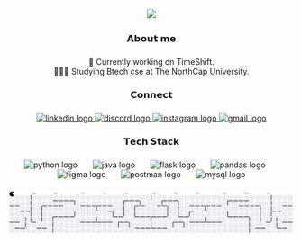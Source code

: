 <div align="center">
  <img height="200" src="https://i.pinimg.com/736x/ae/0b/d7/ae0bd7670359be036eac337dd020d35a.jpg"  />
</div>

###

<h3 align="center">𝗔𝗯𝗼𝘂𝘁 𝗺𝗲</h3>

###

<p align="center">🔭 Currently working on TimeShift.<br>👨🏼‍🎓 Studying Btech cse at The NorthCap University.</p>

###

<h3 align="center">𝗖𝗼𝗻𝗻𝗲𝗰𝘁</h3>

###

<div align="center">
  <a href="https://www.linkedin.com/in/krishhpandit/" target="_blank">
    <img src="https://raw.githubusercontent.com/maurodesouza/profile-readme-generator/master/src/assets/icons/social/linkedin/default.svg" width="52" height="40" alt="linkedin logo"  />
  </a>
  <a href="https://discord.com/users/rajupandit" target="_blank">
    <img src="https://raw.githubusercontent.com/maurodesouza/profile-readme-generator/master/src/assets/icons/social/discord/default.svg" width="52" height="40" alt="discord logo"  />
  </a>
  <a href="https://www.instagram.com/k5hzz/" target="_blank">
    <img src="https://raw.githubusercontent.com/maurodesouza/profile-readme-generator/master/src/assets/icons/social/instagram/default.svg" width="52" height="40" alt="instagram logo"  />
  </a>
  <a href="potato124mashed@gmail.com" target="_blank">
    <img src="https://raw.githubusercontent.com/maurodesouza/profile-readme-generator/master/src/assets/icons/social/gmail/default.svg" width="52" height="40" alt="gmail logo"  />
  </a>
</div>

###

<h3 align="center">𝗧𝗲𝗰𝗵 𝗦𝘁𝗮𝗰𝗸</h3>

###

<div align="center">
  <img src="https://cdn.jsdelivr.net/gh/devicons/devicon/icons/python/python-original.svg" height="44" alt="python logo"  />
  <img width="19" />
  <img src="https://cdn.jsdelivr.net/gh/devicons/devicon/icons/java/java-original.svg" height="44" alt="java logo"  />
  <img width="19" />
  <img src="https://skillicons.dev/icons?i=flask" height="44" alt="flask logo"  />
  <img width="19" />
  <img src="https://cdn.jsdelivr.net/gh/devicons/devicon/icons/pandas/pandas-original.svg" height="44" alt="pandas logo"  />
  <img width="19" />
  <img src="https://cdn.jsdelivr.net/gh/devicons/devicon/icons/figma/figma-original.svg" height="44" alt="figma logo"  />
  <img width="19" />
  <img src="https://cdn.simpleicons.org/postman/FF6C37" height="44" alt="postman logo"  />
  <img width="19" />
  <img src="https://cdn.jsdelivr.net/gh/devicons/devicon/icons/mysql/mysql-original.svg" height="44" alt="mysql logo"  />
</div>

###

<picture>
  <source media="(prefers-color-scheme: dark)" srcset="https://raw.githubusercontent.com/letrajufuh/letrajufuh/output/pacman-contribution-graph-dark.svg">
  <source media="(prefers-color-scheme: light)" srcset="https://raw.githubusercontent.com/letrajufuh/letrajufuh/output/pacman-contribution-graph.svg">
  <img alt="pacman contribution graph" src="https://raw.githubusercontent.com/letrajufuh/letrajufuh/output/pacman-contribution-graph.svg">
</picture>

###
